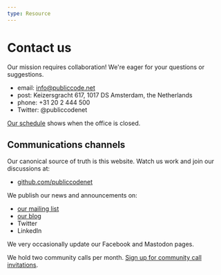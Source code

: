 ```yaml
---
type: Resource
---
```


# Contact us

Our mission requires collaboration! We're eager for your questions or suggestions.

+ email: <info@publiccode.net>
+ post: Keizersgracht 617, 1017 DS Amsterdam, the Netherlands
+ phone: +31 20 2 444 500
+ Twitter: @publiccodenet

[Our schedule](yearly-schedule.md) shows when the office is closed.

## Communications channels

Our canonical source of truth is this website. Watch us work and join our discussions at:

+ [github.com/publiccodenet](https://github.com/publiccodenet/)

We publish our news and announcements on:

+ [our mailing list](https://odoo.publiccode.net/survey/start/594b9243-c7e5-4bc1-8714-35137c971842)
+ [our blog](https://blog.publiccode.net/)
+ Twitter
+ LinkedIn

We very occasionally update our Facebook and Mastodon pages.

We hold two community calls per month. [Sign up for community call invitations](https://forms.gle/gn7wR2Eaxbv5g1BF9).
